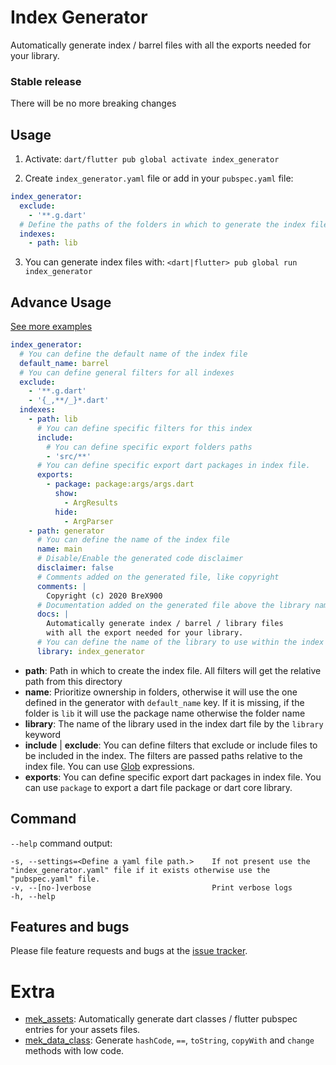 # Index Generator
Automatically generate index / barrel files with all the exports needed for your library.

### Stable release
There will be no more breaking changes

## Usage

1. Activate: `dart/flutter pub global activate index_generator`

2. Create `index_generator.yaml` file or add in your `pubspec.yaml` file:
```yaml
index_generator:
  exclude:
    - '**.g.dart'
  # Define the paths of the folders in which to generate the index files
  indexes:
    - path: lib
```

3. You can generate index files with: `<dart|flutter> pub global run index_generator`

## Advance Usage

[See more examples](https://github.com/BreX900/index_generator/tree/master/example)

```yaml
index_generator:
  # You can define the default name of the index file
  default_name: barrel
  # You can define general filters for all indexes
  exclude:
    - '**.g.dart'
    - '{_,**/_}*.dart'
  indexes:
    - path: lib
      # You can define specific filters for this index
      include:
        # You can define specific export folders paths
        - 'src/**'
      # You can define specific export dart packages in index file.
      exports:
        - package: package:args/args.dart
          show:
            - ArgResults
          hide:
            - ArgParser
    - path: generator
      # You can define the name of the index file
      name: main
      # Disable/Enable the generated code disclaimer
      disclaimer: false
      # Comments added on the generated file, like copyright
      comments: |
        Copyright (c) 2020 BreX900
      # Documentation added on the generated file above the library name
      docs: | 
        Automatically generate index / barrel / library files
        with all the export needed for your library.
      # You can define the name of the library to use within the index
      library: index_generator
```

- **path**: Path in which to create the index file. All filters will get the relative path from this directory
- **name**: Prioritize ownership in folders, otherwise it will use the one defined in the generator with `default_name` key.
  If it is missing, if the folder is `lib` it will use the package name otherwise the folder name
- **library**: The name of the library used in the index dart file by the `library` keyword
- **include** | **exclude**: You can define filters that exclude or include files to be included in the index. The filters are passed paths relative to the 
  index file. You can use [Glob](https://pub.dev/packages/glob) expressions.
- **exports**: You can define specific export dart packages in index file. 
  You can use `package` to export a dart file package or dart core library.

## Command
`--help` command output:
```
-s, --settings=<Define a yaml file path.>    If not present use the "index_generator.yaml" file if it exists otherwise use the "pubspec.yaml" file.
-v, --[no-]verbose                           Print verbose logs
-h, --help 
```

## Features and bugs

Please file feature requests and bugs at the [issue tracker](https://github.com/BreX900/index_generator/issues).

# Extra

- [mek_assets](https://pub.dev/packages/mek_assets): Automatically generate dart classes / flutter pubspec entries for your assets files.
- [mek_data_class](https://pub.dev/packages/mek_data_class): Generate `hashCode`, `==`, `toString`, `copyWith` and `change` methods with low code.
